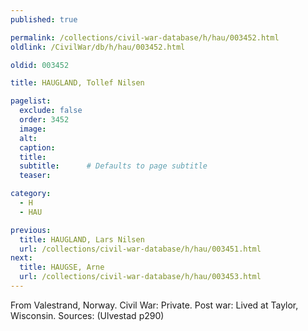 ```yaml
---
published: true

permalink: /collections/civil-war-database/h/hau/003452.html
oldlink: /CivilWar/db/h/hau/003452.html

oldid: 003452

title: HAUGLAND, Tollef Nilsen

pagelist:
  exclude: false
  order: 3452
  image: 
  alt:
  caption:
  title:
  subtitle:      # Defaults to page subtitle
  teaser:

category: 
  - H 
  - HAU

previous:
  title: HAUGLAND, Lars Nilsen
  url: /collections/civil-war-database/h/hau/003451.html  
next:
  title: HAUGSE, Arne
  url: /collections/civil-war-database/h/hau/003453.html   
---
```

From Valestrand, Norway. Civil War: Private. Post war: Lived at Taylor, Wisconsin. Sources: (Ulvestad p290)
